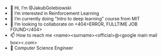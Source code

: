 - 👋 Hi, I’m @JakubGolebiowski
- 👀 I’m interested in Reinforcement Learning
- 🌱 I’m currently doing "Intro to deep learning" course from MIT
- 💞️ I’m looking to collaborate on <404>ERROR, FULLTIME JOB FOUND</404>
- 📫 How to reach me \<name\>\<surname\>\<official\>@\<google main mail box\>\<.com\>
- 🎒 Computer Science Engineer
<!---
JakubGolebiowski/JakubGolebiowski is a ✨ special ✨ repository because its `README.md` (this file) appears on your GitHub profile.
You can click the Preview link to take a look at your changes.
--->
